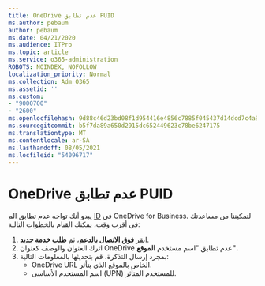 ```yaml
---
title: OneDrive عدم تطابق PUID
ms.author: pebaum
author: pebaum
ms.date: 04/21/2020
ms.audience: ITPro
ms.topic: article
ms.service: o365-administration
ROBOTS: NOINDEX, NOFOLLOW
localization_priority: Normal
ms.collection: Adm_O365
ms.assetid: ''
ms.custom:
- "9000700"
- "2600"
ms.openlocfilehash: 9d88c46d23bd08f1d954416e4856c7885f045437d14dcd7c4a9c25f0b1288b8f
ms.sourcegitcommit: b5f7da89a650d2915dc652449623c78be6247175
ms.translationtype: MT
ms.contentlocale: ar-SA
ms.lasthandoff: 08/05/2021
ms.locfileid: "54096717"
---
```

# <a name="onedrive-puid-mismatch"></a>OneDrive عدم تطابق PUID

يبدو أنك تواجه عدم تطابق الم [ID](https://docs.microsoft.com/sharepoint/troubleshoot/administration/access-denied-or-need-permission-error-sharepoint-online-or-onedrive-for-business#when-accessing-a-onedrive-site) في OneDrive for Business. لتمكيننا من مساعدتك في أقرب وقت، يمكنك القيام بالخطوات التالية:

1. انقر  **فوق الاتصال بالدعم**، ثم  **طلب خدمة جديد**.
2. اترك العنوان والوصف كعنوان OneDrive عدم تطابق "اسم مستخدم **الموقع".**
3. بمجرد إرسال التذكرة، قم بتحديثها بالمعلومات التالية:
    - OneDrive URL الخاص بالموقع الذي يتأثر.
    - اسم المستخدم الأساسي (UPN) للمستخدم المتأثر.
